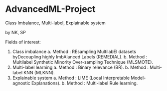 # AdvancedML-Project
Class Imbalance, Multi-label, Explainable system

by NK, SP

Fields of interest:
1.	Class imbalance
    a.	Method : REsampling MultilabEl datasets byDecoupling highly ImbAlanced Labels (REMEDIAL).
    b.	Method : Multilabel Synthetic Minority Over-sampling Technique (MLSMOTE).
2.	Multi-label learning
    a.	Method : Binary relevance (BR).
    b.	Method : Multi-label KNN (MLKNN).
3.	Explainable system
    a.	Method : LIME (Local Interpretable Model-agnostic Explanations).
    b.	Method : Multi-label Rule learning.
